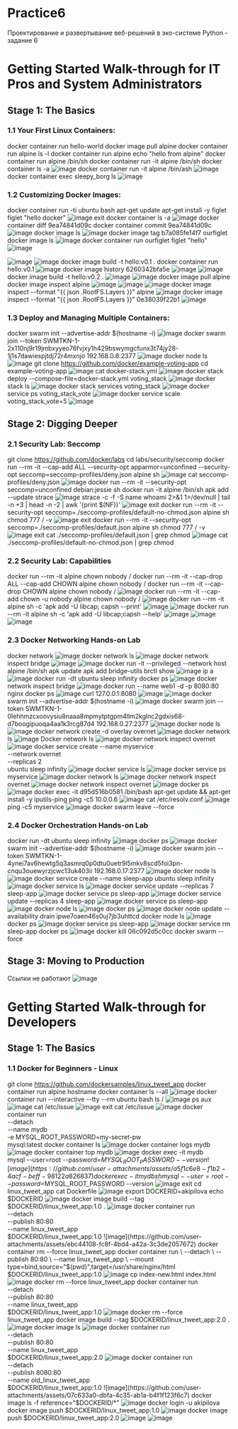 # Practice6
Проектирование и развертывание веб-решений в эко-системе Python - задание 6

# Getting Started Walk-through for IT Pros and System Administrators

## Stage 1: The Basics

### 1.1 Your First Linux Containers:
docker container run hello-world
docker image pull alpine
docker container run alpine ls -l
docker container run alpine echo "hello from alpine"
docker container run alpine /bin/sh
docker container run -it alpine /bin/sh
docker container ls -a
![image](https://github.com/user-attachments/assets/f42c2639-bb0e-411c-b071-5a2fec3fc811)
docker container run -it alpine /bin/ash
![image](https://github.com/user-attachments/assets/22fc3d52-d969-426f-b8ce-7cad4815355f)
docker container exec sleepy_borg ls
![image](https://github.com/user-attachments/assets/5ce9fe44-d9df-4f95-b704-a4069bac1a26)

### 1.2 Customizing Docker Images:
docker container run -ti ubuntu bash
apt-get update
apt-get install -y figlet
figlet "hello docker"
![image](https://github.com/user-attachments/assets/638f077d-c634-4ee3-a5ac-6b7a3d5f7cc9)
exit
docker container ls -a
![image](https://github.com/user-attachments/assets/6dc8bb3f-bb07-4ee5-a994-e14c15ff7f94)
docker container diff 9ea74841d09c
docker container commit 9ea74841d09c
![image](https://github.com/user-attachments/assets/a09831f6-7765-4980-845b-d54f6a5d516d)
docker image ls
![image](https://github.com/user-attachments/assets/36abdfd9-4b83-43f6-9a23-eaff4c899ad6)
docker image tag b7a085fe14f7 ourfiglet 
docker image ls
![image](https://github.com/user-attachments/assets/a21bfbe2-f3f1-45da-8f85-ed4c82e46797)
docker container run ourfiglet figlet "hello"
![image](https://github.com/user-attachments/assets/d4f2dc90-ed05-4881-b6c6-e62db32d4d72)

![image](https://github.com/user-attachments/assets/647291d9-a486-4e25-aecf-669d510f20a4)
![image](https://github.com/user-attachments/assets/a296e6d0-8751-4794-ae9c-bf2a8f9c5efc)
docker image build -t hello:v0.1 .
docker container run hello:v0.1
![image](https://github.com/user-attachments/assets/983f19d6-0699-46d1-b509-80daaa4e0ecd)
docker image history 6260342bfa5e
![image](https://github.com/user-attachments/assets/dfda466d-290c-46be-8d83-229415a85de9)
![image](https://github.com/user-attachments/assets/abff4daf-052a-4722-a21d-8518008ad632)
docker image build -t hello:v0.2 .
![image](https://github.com/user-attachments/assets/3fad9bed-34fa-4f66-9ea2-eb259ee94286)
![image](https://github.com/user-attachments/assets/f7f99199-3bef-4b80-9410-d82cd0f39870)
docker image pull alpine
docker image inspect alpine
![image](https://github.com/user-attachments/assets/9fc6ae8c-0d9d-4b59-b8d7-f743ad1e3919)
![image](https://github.com/user-attachments/assets/27c44d73-5255-4646-a58e-f9fe47973125)
![image](https://github.com/user-attachments/assets/1860aa83-8471-4a82-ad31-def22cb65204)
docker image inspect --format "{{ json .RootFS.Layers }}" alpine
![image](https://github.com/user-attachments/assets/219908d3-e0a2-49f7-8290-4f00056053fb)
docker image inspect --format "{{ json .RootFS.Layers }}" 0e38039f22b1
![image](https://github.com/user-attachments/assets/1e9988b1-a3bd-4fa6-8969-941467e70716)

### 1.3 Deploy and Managing Multiple Containers:
docker swarm init --advertise-addr $(hostname -i)
![image](https://github.com/user-attachments/assets/082c203b-fce9-4f57-85ff-c78108bb6319)
docker swarm join --token SWMTKN-1-2x110nj9r19jmbxyyeo76fvjxy1h429bswymgcfunx3t74jy28-1j1s7dawiespjtdj72r4mxnjo 192.168.0.8:2377
![image](https://github.com/user-attachments/assets/13fb0888-035e-4cd0-93e2-188435683bf8)
docker node ls
![image](https://github.com/user-attachments/assets/09436ef3-24f5-4bc3-b459-c541b789951e)
git clone https://github.com/docker/example-voting-app
cd example-voting-app
![image](https://github.com/user-attachments/assets/43c9f547-de29-4dec-8f96-16cd31e1b1f1)
cat docker-stack.yml
![image](https://github.com/user-attachments/assets/a3e03f40-2deb-49cc-9c3c-801f03f41784)
docker stack deploy --compose-file=docker-stack.yml voting_stack
![image](https://github.com/user-attachments/assets/2365db2e-d78e-4d37-9aa7-286f0fc6c7dc)
docker stack ls
![image](https://github.com/user-attachments/assets/365b89e1-8838-4883-9868-eba9031b739a)
docker stack services voting_stack
![image](https://github.com/user-attachments/assets/a2696dc2-3b77-4f66-9494-b6c4114931a9)
docker service ps voting_stack_vote
![image](https://github.com/user-attachments/assets/8b858419-b284-49a4-8096-6a682220a875)
docker service scale voting_stack_vote=5
![image](https://github.com/user-attachments/assets/910a55b4-da59-43e3-93a4-6858c8df2d6c)

## Stage 2: Digging Deeper

### 2.1 Security Lab: Seccomp
git clone https://github.com/docker/labs
cd labs/security/seccomp
docker run --rm -it --cap-add ALL --security-opt apparmor=unconfined --security-opt seccomp=seccomp-profiles/deny.json alpine sh
![image](https://github.com/user-attachments/assets/e9c90119-6a06-4a3f-9911-8c592c74bbb9)
cat seccomp-profiles/deny.json
![image](https://github.com/user-attachments/assets/09b3e35d-c688-4195-9041-2955d7246c91)
docker run --rm -it --security-opt seccomp=unconfined debian:jessie sh
docker run -it alpine /bin/sh
apk add --update strace
![image](https://github.com/user-attachments/assets/2abe5c82-4900-4127-95e1-1e6c98ecd4b5)
strace -c -f -S name whoami 2>&1 1>/dev/null | tail -n +3 | head -n -2 | awk '{print $(NF)}'
![image](https://github.com/user-attachments/assets/a3766221-5cee-4e45-a89a-9a9c68f36085)
exit
docker run --rm -it --security-opt seccomp=./seccomp-profiles/default-no-chmod.json alpine sh
chmod 777 / -v
![image](https://github.com/user-attachments/assets/9b983c8f-38de-4cfb-8e1e-eb85c13cb9de)
exit
docker run --rm -it --security-opt seccomp=./seccomp-profiles/default.json alpine sh
chmod 777 / -v
![image](https://github.com/user-attachments/assets/382ff607-6505-40ee-9aea-aef04acc25ec)
exit
cat ./seccomp-profiles/default.json | grep chmod
![image](https://github.com/user-attachments/assets/81208888-54e6-4a69-a340-5592b3591661)
cat ./seccomp-profiles/default-no-chmod.json | grep chmod

### 2.2 Security Lab: Capabilities
docker run --rm -it alpine chown nobody /
docker run --rm -it --cap-drop ALL --cap-add CHOWN alpine chown nobody /
docker run --rm -it --cap-drop CHOWN alpine chown nobody /
![image](https://github.com/user-attachments/assets/ab71c0ce-5a4c-4627-b25a-babfe30309d7)
docker run --rm -it --cap-add chown -u nobody alpine chown nobody /
![image](https://github.com/user-attachments/assets/95ef6b17-4de4-46f6-bc37-3c7a226999a8)
docker run --rm -it alpine sh -c 'apk add -U libcap; capsh --print'
![image](https://github.com/user-attachments/assets/6ba0e8e3-9ff8-4a3f-83a0-165825095c52)
![image](https://github.com/user-attachments/assets/9414606a-1619-408e-9f41-c983986a3ca7)
docker run --rm -it alpine sh -c 'apk add -U libcap;capsh --help'
![image](https://github.com/user-attachments/assets/e9bae9b5-4317-4dce-978e-6b9bfa71eaf0)
![image](https://github.com/user-attachments/assets/f75ed6e7-6cb8-4c3d-a95b-e2f0525086fa)
![image](https://github.com/user-attachments/assets/b8c8936d-b134-4781-9046-3b0fcd457075)

### 2.3 Docker Networking Hands-on Lab
docker network
![image](https://github.com/user-attachments/assets/17fb6e78-7c0a-485f-a2f3-4cebf5d8062c)
docker network ls
![image](https://github.com/user-attachments/assets/929578da-629e-4a1c-afb9-12555cb07467)
docker network inspect bridge
![image](https://github.com/user-attachments/assets/f275163a-24e3-4245-a09b-81a3f6fc05d5)
![image](https://github.com/user-attachments/assets/2e393fa0-598b-4de7-b7c1-bf5d7b39cd95)
docker run -it --privileged --network host alpine /bin/sh
apk update
apk add bridge-utils
brctl show
![image](https://github.com/user-attachments/assets/b07df937-ff02-416b-b81f-e89af42a2f47)
ip a
![image](https://github.com/user-attachments/assets/9c0c5fce-774c-4bfb-ab7b-d150f41db95d)
docker run -dt ubuntu sleep infinity
docker ps
![image](https://github.com/user-attachments/assets/4dbb2666-5e14-4e4c-89a8-d9b6da42485b)
docker network inspect bridge
![image](https://github.com/user-attachments/assets/1528b2b1-514d-48df-b802-11d109bd9291)
docker run --name web1 -d -p 8080:80 nginx
docker ps
![image](https://github.com/user-attachments/assets/dff1057d-1a6f-4b46-bc85-dd082ce0517f)
curl 127.0.0.1:8080
![image](https://github.com/user-attachments/assets/ab3a93bd-c1e4-4ffe-9a44-a9cc5acb3af7)
![image](https://github.com/user-attachments/assets/24312e07-80a7-4af3-93cc-aaf38e94d191)
docker swarm init --advertise-addr $(hostname -i)
![image](https://github.com/user-attachments/assets/8aa32db1-90ce-499c-9a7a-5b2439bf6822)
docker swarm join --token SWMTKN-1-0lehhmzcxoovysiu8naaa8mpmytptgpm4llm2kglnc2gdxis68-d7boogipuoqa4aa1k3rcg87d4 192.168.0.27:2377
![image](https://github.com/user-attachments/assets/0b3fa857-d8c2-4dc2-a070-9e0e190d7625)
docker node ls
![image](https://github.com/user-attachments/assets/fa9bfcd3-a478-41ec-8a21-80f77f6087c5)
docker network create -d overlay overnet
![image](https://github.com/user-attachments/assets/5802bed7-65bb-49ad-822c-fa9dffd3b1e2)
docker network ls
![image](https://github.com/user-attachments/assets/bbe4f091-96fb-46dd-a6e6-29cffa82e554)
Docker network ls
![image](https://github.com/user-attachments/assets/c46ec07f-2f26-47ee-8b69-aa0b533c6be0)
docker network inspect overnet
![image](https://github.com/user-attachments/assets/40d8c8cb-f27a-4e8a-bc4c-b0e6b934e772)
docker service create --name myservice \
--network overnet \
--replicas 2 \
ubuntu sleep infinity
![image](https://github.com/user-attachments/assets/320d71ab-d28a-46bd-93ae-bf36362d572d)
docker service ls
![image](https://github.com/user-attachments/assets/2f248c29-3896-4ffe-b48a-f97064d653b7)
docker service ps myservice
![image](https://github.com/user-attachments/assets/7fe58a2f-6035-4011-bb94-86f78cb37613)
docker network ls
![image](https://github.com/user-attachments/assets/60677146-4afb-4d6e-9441-890b65f0b5f1)
docker network inspect overnet
![image](https://github.com/user-attachments/assets/65c6b829-db25-4172-a683-667c651bc6c4)
docker network inspect overnet
![image](https://github.com/user-attachments/assets/990ca352-cbed-4fd2-9c6c-11970d07f256)
docker ps
![image](https://github.com/user-attachments/assets/b1c407df-d685-41fc-ab10-ff2a43f6d26c)
docker exec -it d95d516b0581 /bin/bash
apt-get update && apt-get install -y iputils-ping
ping -c5 10.0.0.6
![image](https://github.com/user-attachments/assets/85b906bb-bb55-40bd-b2d7-b2b32ef76bfb)
cat /etc/resolv.conf
![image](https://github.com/user-attachments/assets/aa6fdd8f-3f82-4855-8adb-7e8c03fd5bba)
ping -c5 myservice
![image](https://github.com/user-attachments/assets/181aefb9-7536-4e8c-ba1d-e217a55c88cb)
docker swarm leave --force

### 2.4 Docker Orchestration Hands-on Lab
docker run -dt ubuntu sleep infinity
![image](https://github.com/user-attachments/assets/a3cf0230-4491-4c01-9e11-f3a43d5331bc)
docker ps
![image](https://github.com/user-attachments/assets/da18ad81-2a10-451e-82e5-7d6cf867bf20)
docker swarm init --advertise-addr $(hostname -i)
![image](https://github.com/user-attachments/assets/819376be-7b93-42dd-9171-c428c8c9f9cc)
docker swarm join --token SWMTKN-1-4ynei7av6hewtg5q3asmrq0p0dtu0uetr9l5mkv8scd5foi3pn-cnqu3ouewyrzjcwc13uk403ii 192.168.0.17:2377
![image](https://github.com/user-attachments/assets/5943db25-ee63-4464-bf6b-fe7f97f54cfa)
docker node ls
![image](https://github.com/user-attachments/assets/d7ef4c0a-7a27-438f-94a4-a66ea49d7f35)
docker service create --name sleep-app ubuntu sleep infinity
![image](https://github.com/user-attachments/assets/3d5f6938-d6cf-42e8-8548-98325312a95a)
docker service ls
![image](https://github.com/user-attachments/assets/1f6c8f5d-9eb9-4bdb-bb9b-1363fa353557)
docker service update --replicas 7 sleep-app
![image](https://github.com/user-attachments/assets/e9641317-6330-45c6-8da8-60a71b41770e)
docker service ps sleep-app
![image](https://github.com/user-attachments/assets/95a130a7-5299-42fd-9281-6283d56847c9)
docker service update --replicas 4 sleep-app
![image](https://github.com/user-attachments/assets/b0640632-fb1f-4f35-ad0a-e6d3dafe63d6)
docker service ps sleep-app
![image](https://github.com/user-attachments/assets/1963ab3b-9b0c-4ae5-a119-43c08ff9ba3b)
docker node ls
![image](https://github.com/user-attachments/assets/c2a61d09-c685-4e2b-8d48-b6311ecd74b0)
docker ps
![image](https://github.com/user-attachments/assets/fccfedee-17b5-4a24-beb8-d74918bff93e)
docker node update --availability drain ipwe7oaen46s0uj7jb3uhttcd
docker node ls
![image](https://github.com/user-attachments/assets/fd171aea-e4b8-4918-be92-4977af367a41)
docker ps
![image](https://github.com/user-attachments/assets/7df04e59-aef1-4237-b090-3dfcdeab000e)
docker service ps sleep-app
![image](https://github.com/user-attachments/assets/5148e188-385d-4644-854d-bb22c6ba2128)
docker service rm sleep-app
docker ps
![image](https://github.com/user-attachments/assets/f125d396-3e49-4d17-9df3-4829deffba86)
docker kill 06c092d5c0cc
docker swarm --force

## Stage 3: Moving to Production
Ссылки не работают
![image](https://github.com/user-attachments/assets/26dc4411-08d7-4de2-844f-63dcf0594613)

# Getting Started Walk-through for Developers

## Stage 1: The Basics

### 1.1 Docker for Beginners - Linux
git clone https://github.com/dockersamples/linux_tweet_app
docker container run alpine hostname
docker container ls --all
![image](https://github.com/user-attachments/assets/3b85e729-4715-4249-8a46-313d49847c5c)
docker container run --interactive --tty --rm ubuntu bash
ls /
![image](https://github.com/user-attachments/assets/90d4747c-8366-4ed5-9b9c-27f29ab2f400)
ps aux
![image](https://github.com/user-attachments/assets/d5e60fff-0ccb-431c-9a5b-00879ebd5271)
cat /etc/issue
![image](https://github.com/user-attachments/assets/5aee41ae-6461-494d-8b57-214c7ae962d4)
exit
cat /etc/issue
![image](https://github.com/user-attachments/assets/726e0a5c-ac13-4908-8be0-ffdd9f389c15)
docker container run \
 --detach \
 --name mydb \
 -e MYSQL_ROOT_PASSWORD=my-secret-pw \
 mysql:latest
 docker container ls
 ![image](https://github.com/user-attachments/assets/259700d2-5c35-4e31-8889-2d860bfe2126)
 docker container logs mydb
 ![image](https://github.com/user-attachments/assets/b8f351dc-164a-4364-9bf3-588fcb484ef4)
 docker container top mydb
 ![image](https://github.com/user-attachments/assets/7bcebdd4-957d-4bdf-90cd-235a714fe2ed)
 docker exec -it mydb \
 mysql --user=root --password=$MYSQL_ROOT_PASSWORD --version
 ![image](https://github.com/user-attachments/assets/a5f1c6e8-f1b2-4acf-beff-98122a826837)
 docker exec -it mydb sh
 mysql --user=root --password=$MYSQL_ROOT_PASSWORD --version
 ![image](https://github.com/user-attachments/assets/2bf07031-aa5f-4b2c-a9cc-c6a1b7fe10e2)
 exit
 cd linux_tweet_app
 cat Dockerfile
 ![image](https://github.com/user-attachments/assets/5aa3ca7a-1553-4797-9f3a-19306293f095)
 export DOCKERID=akipilova
 echo $DOCKERID
 ![image](https://github.com/user-attachments/assets/67316b8d-6381-4029-9de2-f22971a62327)
 docker image build --tag $DOCKERID/linux_tweet_app:1.0 .
 ![image](https://github.com/user-attachments/assets/a35548d5-a292-445d-936f-dccebc3fde24)
 docker container run \
 --detach \
 --publish 80:80 \
 --name linux_tweet_app \
 $DOCKERID/linux_tweet_app:1.0
 ![image](https://github.com/user-attachments/assets/ebc44108-fc8f-4bd4-a42a-3c3de2057672)
 docker container rm --force linux_tweet_app
 docker container run \
 --detach \
 --publish 80:80 \
 --name linux_tweet_app \
 --mount type=bind,source="$(pwd)",target=/usr/share/nginx/html \
 $DOCKERID/linux_tweet_app:1.0
 ![image](https://github.com/user-attachments/assets/ebf8ef0c-636e-428c-8a38-99b2b1a0527d)
 cp index-new.html index.html
 ![image](https://github.com/user-attachments/assets/a2b85d76-89cd-4cd9-8730-04935743cf95)
 docker rm --force linux_tweet_app
 docker container run \
 --detach \
 --publish 80:80 \
 --name linux_tweet_app \
 $DOCKERID/linux_tweet_app:1.0
 ![image](https://github.com/user-attachments/assets/92629aae-15b0-48f7-8b4a-dc5c912cba30)
 docker rm --force linux_tweet_app
 docker image build --tag $DOCKERID/linux_tweet_app:2.0 .
 ![image](https://github.com/user-attachments/assets/4ff213f5-e89b-4c50-a4c5-111395735b48)
 docker image ls
 ![image](https://github.com/user-attachments/assets/5505d43e-30c9-4690-be1c-0bb7c781aed9)
 docker container run \
 --detach \
 --publish 80:80 \
 --name linux_tweet_app \
 $DOCKERID/linux_tweet_app:2.0
 ![image](https://github.com/user-attachments/assets/bbe29e39-0034-4a9c-9990-b476e11f7297)
  docker container run \
 --detach \
 --publish 8080:80 \
 --name old_linux_tweet_app \
 $DOCKERID/linux_tweet_app:1.0
 ![image](https://github.com/user-attachments/assets/07c633a0-dbfa-4c35-ab1a-b4f1f123f6c7)
 docker image ls -f reference="$DOCKERID/*"
 ![image](https://github.com/user-attachments/assets/f28bc5a2-4302-4dc0-b234-8d473260d65d)
 docker login -u akipilova
 docker image push $DOCKERID/linux_tweet_app:1.0
 ![image](https://github.com/user-attachments/assets/2ff31226-47f9-4921-a9d2-6617e8dd38e6)
 docker image push $DOCKERID/linux_tweet_app:2.0
 ![image](https://github.com/user-attachments/assets/c77f1c4b-893d-4e84-9381-103290d8f2e1)
 ![image](https://github.com/user-attachments/assets/ad588eb1-dc38-445e-b99a-8d75d52492fa)
 

